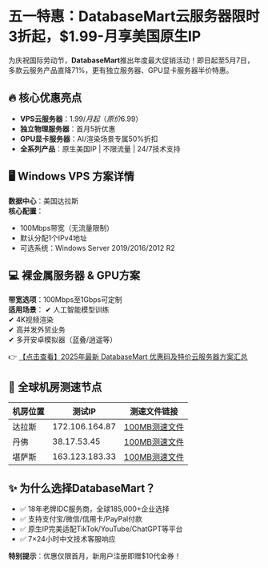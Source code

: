 # 五一特惠：DatabaseMart云服务器限时3折起，$1.99-月享美国原生IP

为庆祝国际劳动节，**DatabaseMart**推出年度最大促销活动！即日起至5月7日，多款云服务产品直降71%，更有独立服务器、GPU显卡服务器半价特惠。

## 🔥 核心优惠亮点

- **VPS云服务器**：$1.99/月起（原价$6.99）
- **独立物理服务器**：首月5折优惠
- **GPU显卡服务器**：AI/渲染场景专属50%折扣
- **全系列产品**：原生美国IP | 不限流量 | 24/7技术支持

## 🖥️ Windows VPS 方案详情

**数据中心**：美国达拉斯  
**核心配置**：
- 100Mbps带宽（无流量限制）
- 默认分配1个IPv4地址
- 可选系统：Windows Server 2019/2016/2012 R2

## 💻 裸金属服务器 & GPU方案

**带宽选项**：100Mbps至1Gbps可定制  
**适用场景**：
✔ 人工智能模型训练  
✔ 4K视频渲染  
✔ 高并发外贸业务  
✔ 多开安卓模拟器（蓝叠/逍遥等）

👉 [【点击查看】2025年最新 DatabaseMart 优惠码及特价云服务器方案汇总](https://bit.ly/DatabaseMart)

## 📍 全球机房测速节点

| 机房位置   | 测试IP         | 测速文件链接                              |
|------------|----------------|------------------------------------------|
| 达拉斯     | 172.106.164.87 | [100MB测速文件](https://speedtest-c002.cloudclusters.io/test_100mb.zip) |
| 丹佛       | 38.17.53.45    | [100MB测速文件](https://speedtest-colorado.cloudclusters.io/test_100mb.zip) |
| 堪萨斯     | 163.123.183.33 | [100MB测速文件](https://speedtest-kansas.cloudclusters.io/test_100mb.zip) |

## ✨ 为什么选择DatabaseMart？

- ✅ 18年老牌IDC服务商，全球185,000+企业选择
- ✅ 支持支付宝/微信/信用卡/PayPal付款
- ✅ 原生IP完美适配TikTok/YouTube/ChatGPT等平台
- ✅ 7×24小时中文技术客服响应

**特别提示**：优惠仅限首月，新用户注册即赠$10代金券！